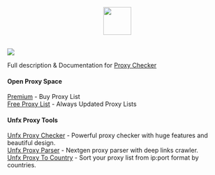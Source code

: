 <p align="center">
    <img width="64px" src="https://i.ibb.co/pyQn5sJ/rocket-ship.png">
    
   </br>
   </br>
</p>


![](https://i.ibb.co/j5b5CsR/3.png)

Full description & Documentation for [Proxy Checker](https://proxyscrape.com/proxy-checker)

#### Open Proxy Space
[Premium](https://openproxy.space/premium) - Buy Proxy List  
[Free Proxy List](https://openproxy.space/list) - Always Updated Proxy Lists

#### Unfx Proxy Tools
[Unfx Proxy Checker](https://proxyscrape.com/proxy-checker) - Powerful proxy checker with huge features and beautiful design.  
[Unfx Proxy Parser](https://openproxy.space/software/proxy-parser) - Nextgen proxy parser with deep links crawler.  
[Unfx Proxy To Country](https://openproxy.space/software/proxy-to-country) - Sort your proxy list from ip:port format by countries.  
